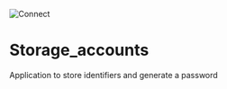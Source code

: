 ![Connect](https://cdn.discordapp.com/attachments/715165934209335315/716755411750879332/storage_accounts_connect.PNG)
# Storage_accounts
Application to store identifiers and generate a password
